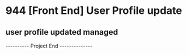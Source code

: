# 944 [Front End] User Profile update

## user profile updated managed

---------- Project End --------------